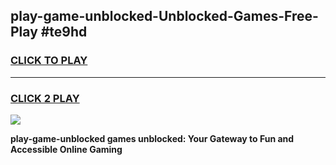 
## play-game-unblocked-Unblocked-Games-Free-Play #te9hd
<h3>
<a href="https://us.freeplayer.one?title=play-game-unblocked&ref=9M">CLICK TO PLAY</a></h3>
<hr>

<h3>
<a href="https://us.freeplayer.one?title=play-game-unblocked&ref=9M">CLICK 2 PLAY</a>
  
</h3>

<a href="https://us.freeplayer.one?title=play-game-unblocked&ref=9M"><img src="https://clearcache.store/games.png"></a>


**play-game-unblocked games unblocked: Your Gateway to Fun and Accessible Online Gaming**
